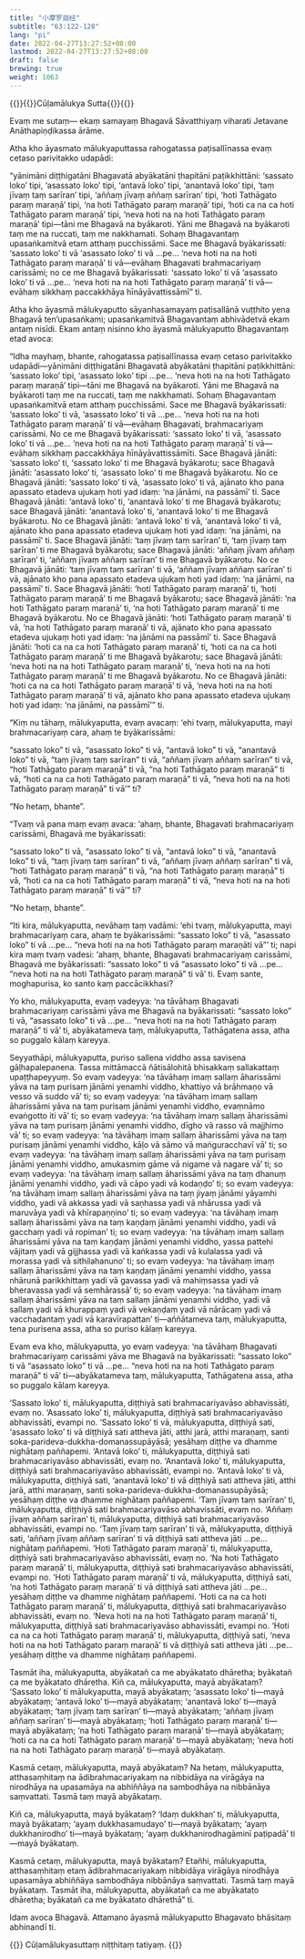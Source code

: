 ```yaml
---
title: "小摩罗迦经"
subtitle: "63:122-128"
lang: "pi"
date: 2022-04-27T13:27:52+08:00
lastmod: 2022-04-27T13:27:52+08:00
draft: false
brewing: true
weight: 1063
---
```



{{<subtitle>}}{{<suttalink src="mn63">}}Cūḷamālukya Sutta{{</suttalink>}}{{</subtitle>}}

Evaṃ me sutaṃ— ekaṃ samayaṃ Bhagavā Sāvatthiyaṃ viharati Jetavane Anāthapiṇḍikassa ārāme.

Atha kho āyasmato mālukyaputtassa rahogatassa paṭisallīnassa evaṃ cetaso parivitakko udapādi:

“yānimāni diṭṭhigatāni Bhagavatā abyākatāni ṭhapitāni paṭikkhittāni: ‘sassato loko’ tipi, ‘asassato loko’ tipi, ‘antavā loko’ tipi, ‘anantavā loko’ tipi, ‘taṃ jīvaṃ taṃ sarīran’ tipi, ‘aññaṃ jīvaṃ aññaṃ sarīran’ tipi, ‘hoti Tathāgato paraṃ maraṇā’ tipi, ‘na hoti Tathāgato paraṃ maraṇā’ tipi, ‘hoti ca na ca hoti Tathāgato paraṃ maraṇā’ tipi, ‘neva hoti na na hoti Tathāgato paraṃ maraṇā’ tipi—tāni me Bhagavā na byākaroti. Yāni me Bhagavā na byākaroti taṃ me na ruccati, taṃ me nakkhamati. Sohaṃ Bhagavantaṃ upasaṅkamitvā etam atthaṃ pucchissāmi. Sace me Bhagavā byākarissati: ‘sassato loko’ ti vā ‘asassato loko’ ti vā …pe… ‘neva hoti na na hoti Tathāgato paraṃ maraṇā’ ti vā—evāhaṃ Bhagavati brahmacariyaṃ carissāmi; no ce me Bhagavā byākarissati: ‘sassato loko’ ti vā ‘asassato loko’ ti vā …pe… ‘neva hoti na na hoti Tathāgato paraṃ maraṇā’ ti vā—evāhaṃ sikkhaṃ paccakkhāya hīnāyāvattissāmī” ti.

Atha kho āyasmā mālukyaputto sāyanhasamayaṃ paṭisallānā vuṭṭhito yena Bhagavā ten’upasaṅkami; upasaṅkamitvā Bhagavantaṃ abhivādetvā ekam antaṃ nisīdi. Ekam antaṃ nisinno kho āyasmā mālukyaputto Bhagavantaṃ etad avoca:

“Idha mayhaṃ, bhante, rahogatassa paṭisallīnassa evaṃ cetaso parivitakko udapādi—yānimāni diṭṭhigatāni Bhagavatā abyākatāni ṭhapitāni paṭikkhittāni: ‘sassato loko’ tipi, ‘asassato loko’ tipi …pe… ‘neva hoti na na hoti Tathāgato paraṃ maraṇā’ tipi—tāni me Bhagavā na byākaroti. Yāni me Bhagavā na byākaroti taṃ me na ruccati, taṃ me nakkhamati. Sohaṃ Bhagavantaṃ upasaṅkamitvā etam atthaṃ pucchissāmi. Sace me Bhagavā byākarissati: ‘sassato loko’ ti vā, ‘asassato loko’ ti vā …pe… ‘neva hoti na na hoti Tathāgato paraṃ maraṇā’ ti vā—evāhaṃ Bhagavati, brahmacariyaṃ carissāmi. No ce me Bhagavā byākarissati: ‘sassato loko’ ti vā, ‘asassato loko’ ti vā …pe… ‘neva hoti na na hoti Tathāgato paraṃ maraṇā’ ti vā—evāhaṃ sikkhaṃ paccakkhāya hīnāyāvattissāmīti. Sace Bhagavā jānāti: ‘sassato loko’ ti, ‘sassato loko’ ti me Bhagavā byākarotu; sace Bhagavā jānāti: ‘asassato loko’ ti, ‘asassato loko’ ti me Bhagavā byākarotu. No ce Bhagavā jānāti: ‘sassato loko’ ti vā, ‘asassato loko’ ti vā, ajānato kho pana apassato etadeva ujukaṃ hoti yad idaṃ: ‘na jānāmi, na passāmī’ ti. Sace Bhagavā jānāti: ‘antavā loko’ ti, ‘anantavā loko’ ti me Bhagavā byākarotu; sace Bhagavā jānāti: ‘anantavā loko’ ti, ‘anantavā loko’ ti me Bhagavā byākarotu. No ce Bhagavā jānāti: ‘antavā loko’ ti vā, ‘anantavā loko’ ti vā, ajānato kho pana apassato etadeva ujukaṃ hoti yad idaṃ: ‘na jānāmi, na passāmī’ ti. Sace Bhagavā jānāti: ‘taṃ jīvaṃ taṃ sarīran’ ti, ‘taṃ jīvaṃ taṃ sarīran’ ti me Bhagavā byākarotu; sace Bhagavā jānāti: ‘aññaṃ jīvaṃ aññaṃ sarīran’ ti, ‘aññaṃ jīvaṃ aññaṃ sarīran’ ti me Bhagavā byākarotu. No ce Bhagavā jānāti: ‘taṃ jīvaṃ taṃ sarīran’ ti vā, ‘aññaṃ jīvaṃ aññaṃ sarīran’ ti vā, ajānato kho pana apassato etadeva ujukaṃ hoti yad idaṃ: ‘na jānāmi, na passāmī’ ti. Sace Bhagavā jānāti: ‘hoti Tathāgato paraṃ maraṇā’ ti, ‘hoti Tathāgato paraṃ maraṇā’ ti me Bhagavā byākarotu; sace Bhagavā jānāti: ‘na hoti Tathāgato paraṃ maraṇā’ ti, ‘na hoti Tathāgato paraṃ maraṇā’ ti me Bhagavā byākarotu. No ce Bhagavā jānāti: ‘hoti Tathāgato paraṃ maraṇā’ ti vā, ‘na hoti Tathāgato paraṃ maraṇā’ ti vā, ajānato kho pana apassato etadeva ujukaṃ hoti yad idaṃ: ‘na jānāmi na passāmī’ ti. Sace Bhagavā jānāti: ‘hoti ca na ca hoti Tathāgato paraṃ maraṇā’ ti, ‘hoti ca na ca hoti Tathāgato paraṃ maraṇā’ ti me Bhagavā byākarotu; sace Bhagavā jānāti: ‘neva hoti na na hoti Tathāgato paraṃ maraṇā’ ti, ‘neva hoti na na hoti Tathāgato paraṃ maraṇā’ ti me Bhagavā byākarotu. No ce Bhagavā jānāti: ‘hoti ca na ca hoti Tathāgato paraṃ maraṇā’ ti vā, ‘neva hoti na na hoti Tathāgato paraṃ maraṇā’ ti vā, ajānato kho pana apassato etadeva ujukaṃ hoti yad idaṃ: ‘na jānāmi, na passāmī’” ti.

“Kiṃ nu tāhaṃ, mālukyaputta, evaṃ avacaṃ: ‘ehi tvaṃ, mālukyaputta, mayi brahmacariyaṃ cara, ahaṃ te byākarissāmi:

“sassato loko” ti vā, “asassato loko” ti vā, “antavā loko” ti vā, “anantavā loko” ti vā, “taṃ jīvaṃ taṃ sarīran” ti vā, “aññaṃ jīvaṃ aññaṃ sarīran” ti vā, “hoti Tathāgato paraṃ maraṇā” ti vā, “na hoti Tathāgato paraṃ maraṇā” ti vā, “hoti ca na ca hoti Tathāgato paraṃ maraṇā” ti vā, “neva hoti na na hoti Tathāgato paraṃ maraṇā” ti vā’” ti?

“No hetaṃ, bhante”.

“Tvaṃ vā pana maṃ evaṃ avaca: ‘ahaṃ, bhante, Bhagavati brahmacariyaṃ carissāmi, Bhagavā me byākarissati:

“sassato loko” ti vā, “asassato loko” ti vā, “antavā loko” ti vā, “anantavā loko” ti vā, “taṃ jīvaṃ taṃ sarīran” ti vā, “aññaṃ jīvaṃ aññaṃ sarīran” ti vā, “hoti Tathāgato paraṃ maraṇā” ti vā, “na hoti Tathāgato paraṃ maraṇā” ti vā, “hoti ca na ca hoti Tathāgato paraṃ maraṇā” ti vā, “neva hoti na na hoti Tathāgato paraṃ maraṇā” ti vā’” ti?

“No hetaṃ, bhante”.

“Iti kira, mālukyaputta, nevāhaṃ taṃ vadāmi: ‘ehi tvaṃ, mālukyaputta, mayi brahmacariyaṃ cara, ahaṃ te byākarissāmi: “sassato loko” ti vā, “asassato loko” ti vā …pe… “neva hoti na na hoti Tathāgato paraṃ maraṇāti vā”’ ti; napi kira maṃ tvaṃ vadesi: ‘ahaṃ, bhante, Bhagavati brahmacariyaṃ carissāmi, Bhagavā me byākarissati: “sassato loko” ti vā “asassato loko” ti vā …pe… “neva hoti na na hoti Tathāgato paraṃ maraṇā” ti vā’ ti. Evaṃ sante, moghapurisa, ko santo kaṃ paccācikkhasi?

Yo kho, mālukyaputta, evaṃ vadeyya: ‘na tāvāhaṃ Bhagavati brahmacariyaṃ carissāmi yāva me Bhagavā na byākarissati: “sassato loko” ti vā, “asassato loko” ti vā …pe… “neva hoti na na hoti Tathāgato paraṃ maraṇā” ti vā’ ti, abyākatameva taṃ, mālukyaputta, Tathāgatena assa, atha so puggalo kālaṃ kareyya.

Seyyathāpi, mālukyaputta, puriso sallena viddho assa savisena gāḷhapalepanena. Tassa mittāmaccā ñātisālohitā bhisakkaṃ sallakattaṃ upaṭṭhapeyyuṃ. So evaṃ vadeyya: ‘na tāvāhaṃ imaṃ sallaṃ āharissāmi yāva na taṃ purisaṃ jānāmi yenamhi viddho, khattiyo vā brāhmaṇo vā vesso vā suddo vā’ ti; so evaṃ vadeyya: ‘na tāvāhaṃ imaṃ sallaṃ āharissāmi yāva na taṃ purisaṃ jānāmi yenamhi viddho, evaṃnāmo evaṅgotto iti vā’ ti; so evaṃ vadeyya: ‘na tāvāhaṃ imaṃ sallaṃ āharissāmi yāva na taṃ purisaṃ jānāmi yenamhi viddho, dīgho vā rasso vā majjhimo vā’ ti; so evaṃ vadeyya: ‘na tāvāhaṃ imaṃ sallaṃ āharissāmi yāva na taṃ purisaṃ jānāmi yenamhi viddho, kāḷo vā sāmo vā maṅguracchavī vā’ ti; so evaṃ vadeyya: ‘na tāvāhaṃ imaṃ sallaṃ āharissāmi yāva na taṃ purisaṃ jānāmi yenamhi viddho, amukasmiṃ gāme vā nigame vā nagare vā’ ti; so evaṃ vadeyya: ‘na tāvāhaṃ imaṃ sallaṃ āharissāmi yāva na taṃ dhanuṃ jānāmi yenamhi viddho, yadi vā cāpo yadi vā kodaṇḍo’ ti; so evaṃ vadeyya: ‘na tāvāhaṃ imaṃ sallaṃ āharissāmi yāva na taṃ jiyaṃ jānāmi yāyamhi viddho, yadi vā akkassa yadi vā saṇhassa yadi vā nhārussa yadi vā maruvāya yadi vā khīrapaṇṇino’ ti; so evaṃ vadeyya: ‘na tāvāhaṃ imaṃ sallaṃ āharissāmi yāva na taṃ kaṇḍaṃ jānāmi yenamhi viddho, yadi vā gacchaṃ yadi vā ropiman’ ti; so evaṃ vadeyya: ‘na tāvāhaṃ imaṃ sallaṃ āharissāmi yāva na taṃ kaṇḍaṃ jānāmi yenamhi viddho, yassa pattehi vājitaṃ yadi vā gijjhassa yadi vā kaṅkassa yadi vā kulalassa yadi vā morassa yadi vā sithilahanuno’ ti; so evaṃ vadeyya: ‘na tāvāhaṃ imaṃ sallaṃ āharissāmi yāva na taṃ kaṇḍaṃ jānāmi yenamhi viddho, yassa nhārunā parikkhittaṃ yadi vā gavassa yadi vā mahiṃsassa yadi vā bheravassa yadi vā semhārassā’ ti; so evaṃ vadeyya: ‘na tāvāhaṃ imaṃ sallaṃ āharissāmi yāva na taṃ sallaṃ jānāmi yenamhi viddho, yadi vā sallaṃ yadi vā khurappaṃ yadi vā vekaṇḍaṃ yadi vā nārācaṃ yadi vā vacchadantaṃ yadi vā karavīrapattan’ ti—aññātameva taṃ, mālukyaputta, tena purisena assa, atha so puriso kālaṃ kareyya.

Evam eva kho, mālukyaputta, yo evaṃ vadeyya: ‘na tāvāhaṃ Bhagavati brahmacariyaṃ carissāmi yāva me Bhagavā na byākarissati: “sassato loko” ti vā “asassato loko” ti vā …pe… “neva hoti na na hoti Tathāgato paraṃ maraṇā” ti vā’ ti—abyākatameva taṃ, mālukyaputta, Tathāgatena assa, atha so puggalo kālaṃ kareyya.

‘Sassato loko’ ti, mālukyaputta, diṭṭhiyā sati brahmacariyavāso abhavissāti, evaṃ no. ‘Asassato loko’ ti, mālukyaputta, diṭṭhiyā sati brahmacariyavāso abhavissāti, evampi no. ‘Sassato loko’ ti vā, mālukyaputta, diṭṭhiyā sati, ‘asassato loko’ ti vā diṭṭhiyā sati attheva jāti, atthi jarā, atthi maraṇaṃ, santi soka-parideva-dukkha-domanassupāyāsā; yesāhaṃ diṭṭhe va dhamme nighātaṃ paññapemi. ‘Antavā loko’ ti, mālukyaputta, diṭṭhiyā sati brahmacariyavāso abhavissāti, evaṃ no. ‘Anantavā loko’ ti, mālukyaputta, diṭṭhiyā sati brahmacariyavāso abhavissāti, evampi no. ‘Antavā loko’ ti vā, mālukyaputta, diṭṭhiyā sati, ‘anantavā loko’ ti vā diṭṭhiyā sati attheva jāti, atthi jarā, atthi maraṇaṃ, santi soka-parideva-dukkha-domanassupāyāsā; yesāhaṃ diṭṭhe va dhamme nighātaṃ paññapemi. ‘Taṃ jīvaṃ taṃ sarīran’ ti, mālukyaputta, diṭṭhiyā sati brahmacariyavāso abhavissāti, evaṃ no. ‘Aññaṃ jīvaṃ aññaṃ sarīran’ ti, mālukyaputta, diṭṭhiyā sati brahmacariyavāso abhavissāti, evampi no. ‘Taṃ jīvaṃ taṃ sarīran’ ti vā, mālukyaputta, diṭṭhiyā sati, ‘aññaṃ jīvaṃ aññaṃ sarīran’ ti vā diṭṭhiyā sati attheva jāti …pe… nighātaṃ paññapemi. ‘Hoti Tathāgato paraṃ maraṇā’ ti, mālukyaputta, diṭṭhiyā sati brahmacariyavāso abhavissāti, evaṃ no. ‘Na hoti Tathāgato paraṃ maraṇā’ ti, mālukyaputta, diṭṭhiyā sati brahmacariyavāso abhavissāti, evampi no. ‘Hoti Tathāgato paraṃ maraṇā’ ti vā, mālukyaputta, diṭṭhiyā sati, ‘na hoti Tathāgato paraṃ maraṇā’ ti vā diṭṭhiyā sati attheva jāti …pe… yesāhaṃ diṭṭhe va dhamme nighātaṃ paññapemi. ‘Hoti ca na ca hoti Tathāgato paraṃ maraṇā’ ti, mālukyaputta, diṭṭhiyā sati brahmacariyavāso abhavissāti, evaṃ no. ‘Neva hoti na na hoti Tathāgato paraṃ maraṇā’ ti, mālukyaputta, diṭṭhiyā sati brahmacariyavāso abhavissāti, evampi no. ‘Hoti ca na ca hoti Tathāgato paraṃ maraṇā’ ti, mālukyaputta, diṭṭhiyā sati, ‘neva hoti na na hoti Tathāgato paraṃ maraṇā’ ti vā diṭṭhiyā sati attheva jāti …pe… yesāhaṃ diṭṭhe va dhamme nighātaṃ paññapemi.

Tasmāt iha, mālukyaputta, abyākatañ ca me abyākatato dhāretha; byākatañ ca me byākatato dhāretha. Kiñ ca, mālukyaputta, mayā abyākataṃ? ‘Sassato loko’ ti mālukyaputta, mayā abyākataṃ; ‘asassato loko’ ti—mayā abyākataṃ; ‘antavā loko’ ti—mayā abyākataṃ; ‘anantavā loko’ ti—mayā abyākataṃ; ‘taṃ jīvaṃ taṃ sarīran’ ti—mayā abyākataṃ; ‘aññaṃ jīvaṃ aññaṃ sarīran’ ti—mayā abyākataṃ; ‘hoti Tathāgato paraṃ maraṇā’ ti—mayā abyākataṃ; ‘na hoti Tathāgato paraṃ maraṇā’ ti—mayā abyākataṃ; ‘hoti ca na ca hoti Tathāgato paraṃ maraṇā’ ti—mayā abyākataṃ; ‘neva hoti na na hoti Tathāgato paraṃ maraṇā’ ti—mayā abyākataṃ.

Kasmā cetaṃ, mālukyaputta, mayā abyākataṃ? Na hetaṃ, mālukyaputta, atthasaṃhitaṃ na ādibrahmacariyakaṃ na nibbidāya na virāgāya na nirodhāya na upasamāya na abhiññāya na sambodhāya na nibbānāya saṃvattati. Tasmā taṃ mayā abyākataṃ.

Kiñ ca, mālukyaputta, mayā byākataṃ? ‘Idaṃ dukkhan’ ti, mālukyaputta, mayā byākataṃ; ‘ayaṃ dukkhasamudayo’ ti—mayā byākataṃ; ‘ayaṃ dukkhanirodho’ ti—mayā byākataṃ; ‘ayaṃ dukkhanirodhagāminī paṭipadā’ ti—mayā byākataṃ.

Kasmā cetaṃ, mālukyaputta, mayā byākataṃ? Etañhi, mālukyaputta, atthasaṃhitaṃ etaṃ ādibrahmacariyakaṃ nibbidāya virāgāya nirodhāya upasamāya abhiññāya sambodhāya nibbānāya saṃvattati. Tasmā taṃ mayā byākataṃ. Tasmāt iha, mālukyaputta, abyākatañ ca me abyākatato dhāretha; byākatañ ca me byākatato dhārethā” ti.

Idam avoca Bhagavā. Attamano āyasmā mālukyaputto Bhagavato bhāsitaṃ abhinandī ti.


{{<eof>}}
    Cūḷamālukyasuttaṃ niṭṭhitaṃ tatiyaṃ.
{{</eof>}}